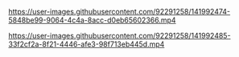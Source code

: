 


https://user-images.githubusercontent.com/92291258/141992474-5848be99-9064-4c4a-8acc-d0eb65602366.mp4



https://user-images.githubusercontent.com/92291258/141992485-33f2cf2a-8f21-4446-afe3-98f713eb445d.mp4

